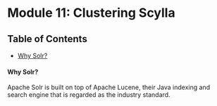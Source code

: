 # Module 11: Clustering Scylla <!-- omit in toc -->

## Table of Contents <!-- omit in toc -->
- [Why Solr?](#why-solr)

#### Why Solr?

Apache Solr is built on top of Apache Lucene, their Java indexing and search engine that is regarded as the industry standard.
